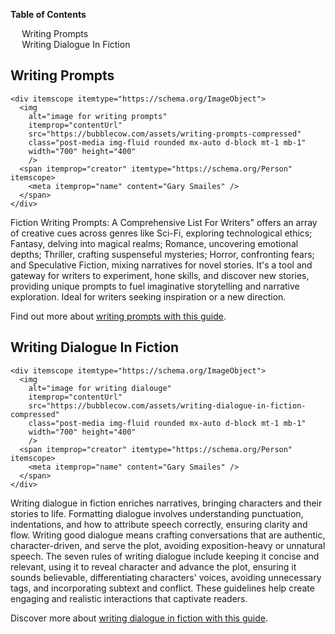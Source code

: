 <div data-spy="scroll" data-target="#toc" data-offset="0">



<div class="toc card bg-light" id="toc">
 <p class="card-header"><strong>Table of Contents</strong></p>
  <div class="card-body">
    <ul>
      <li><a href="#writing-prompts">Writing Prompts</a></li>
      <li><a href="#writing-dialogue">Writing Dialogue In Fiction</a></li>
    </ul>
  </div>
</div>


<h2 id="writing-prompts">Writing Prompts</h2>

    <div itemscope itemtype="https://schema.org/ImageObject">
      <img 
        alt="image for writing prompts" 
        itemprop="contentUrl" 
        src="https://bubblecow.com/assets/writing-prompts-compressed" 
        class="post-media img-fluid rounded mx-auto d-block mt-1 mb-1" 
        width="700" height="400"
        />
      <span itemprop="creator" itemtype="https://schema.org/Person" itemscope>
        <meta itemprop="name" content="Gary Smailes" />
      </span>
    </div>

<p>Fiction Writing Prompts: A Comprehensive List For Writers" offers an array of creative cues across genres like Sci-Fi, exploring technological ethics; Fantasy, delving into magical realms; Romance, uncovering emotional depths; Thriller, crafting suspenseful mysteries; Horror, confronting fears; and Speculative Fiction, mixing narratives for novel stories. It's a tool and gateway for writers to experiment, hone skills, and discover new stories, providing unique prompts to fuel imaginative storytelling and narrative exploration. Ideal for writers seeking inspiration or a new direction.</p>

<div class="alert alert-primary" role="alert">
    Find out more about <a href="https://bubblecow.com/blog/a-guide-to-writing-prompts">writing prompts with this guide</a>.
</div>

<h2 id="writing-dialogue">Writing Dialogue In Fiction</h2>

    <div itemscope itemtype="https://schema.org/ImageObject">
      <img 
        alt="image for writing dialouge" 
        itemprop="contentUrl" 
        src="https://bubblecow.com/assets/writing-dialogue-in-fiction-compressed" 
        class="post-media img-fluid rounded mx-auto d-block mt-1 mb-1" 
        width="700" height="400"
        />
      <span itemprop="creator" itemtype="https://schema.org/Person" itemscope>
        <meta itemprop="name" content="Gary Smailes" />
      </span>
    </div>

<p>Writing dialogue in fiction enriches narratives, bringing characters and their stories to life. Formatting dialogue involves understanding punctuation, indentations, and how to attribute speech correctly, ensuring clarity and flow. Writing good dialogue means crafting conversations that are authentic, character-driven, and serve the plot, avoiding exposition-heavy or unnatural speech. The seven rules of writing dialogue include keeping it concise and relevant, using it to reveal character and advance the plot, ensuring it sounds believable, differentiating characters' voices, avoiding unnecessary tags, and incorporating subtext and conflict. These guidelines help create engaging and realistic interactions that captivate readers.</p>

<div class="alert alert-primary" role="alert">
    Discover more about <a href="https://bubblecow.com/blog/writing-dialogue-in-fiction">writing dialogue in fiction with this guide</a>.
</div>

</div>